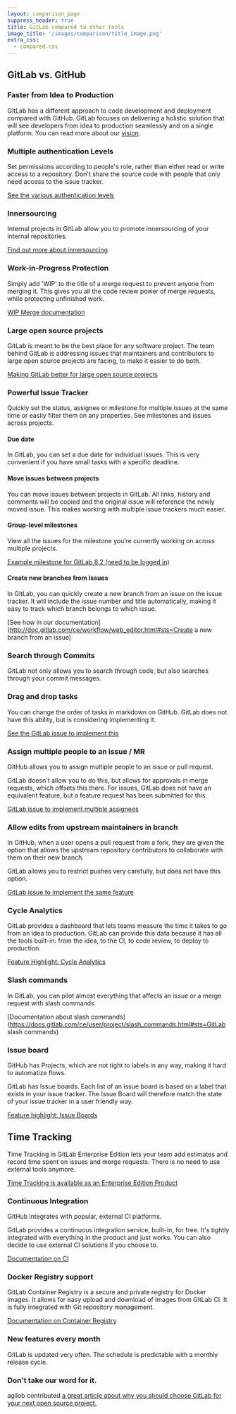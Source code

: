 ```yaml
---
layout: comparison_page
suppress_header: true
title: GitLab compared to other tools
image_title: '/images/comparison/title_image.png'
extra_css:
  - compared.css
---
```


## GitLab vs. GitHub

### Faster from Idea to Production
GitLab has a different approach to code development and deployment compared with GitHub. GitLab focuses on delivering a holistic solution that will see developers from idea to production seamlessly and on a single platform. You can read more about our [vision](https://about.gitlab.com/direction/#vision).

### Multiple authentication Levels
Set permissions according to people's role, rather than either read or write access to a repository. Don't share the source code with people that only need access to the issue tracker.

[See the various authentication levels](http://doc.gitlab.com/ce/permissions/permissions.html)

### Innersourcing
Internal projects in GitLab allow you to promote innersourcing of your internal repositories.

[Find out more about innersourcing](https://about.gitlab.com/2014/09/05/innersourcing-using-the-open-source-workflow-to-improve-collaboration-within-an-organization/)

### Work-in-Progress Protection
Simply add 'WIP' to the title of a merge request to prevent anyone from merging it. This gives you all the code review power of merge requests, while protecting unfinished work.

[WIP Merge documentation](http://doc.gitlab.com/ce/workflow/wip_merge_requests.html)

### Large open source projects
GitLab is meant to be the best place for any software project. The team behind GitLab is addressing issues that maintainers and contributors to large open source projects are facing, to make it easier to do both.

[Making GitLab better for large open source projects](https://about.gitlab.com/2016/01/15/making-gitlab-better-for-large-open-source-projects/)

### Powerful Issue Tracker
Quickly set the status, assignee or milestone for multiple issues at the same time or easily filter them on any properties. See milestones and issues across projects.

#### Due date
In GitLab, you can set a due date for individual issues. This is very convenient if you have small tasks with a specific deadline.

#### Move issues between projects
You can move issues between projects in GitLab. All links, history and comments
will be copied and the original issue will reference the newly moved issue.
This makes working with multiple issue trackers much easier.

#### Group-level milestones
View all the issues for the milestone you’re currently working on across multiple projects.

[Example milestone for GitLab 8.2 (need to be logged in)](https://gitlab.com/groups/gitlab-org/milestones/8-2?title=8.2)

#### Create new branches from Issues
In GitLab, you can quickly create a new branch from an issue on the issue
tracker. It will include the issue number and title automatically, making it easy to track which branch belongs to which issue.

[See how in our documentation](http://doc.gitlab.com/ce/workflow/web_editor.html#sts=Create a new branch from an issue)

### Search through Commits

GitLab not only allows you to search through code, but also searches through your commit messages.

### Drag and drop tasks
You can change the order of tasks in markdown on GitHub.
GitLab does not have this ability, but is considering implementing it.

[See the GitLab issue to implement this](https://gitlab.com/gitlab-org/gitlab-ce/issues/18003)

### Assign multiple people to an issue / MR

GitHub allows you to assign multiple people to an issue or pull request.

GitLab doesn't allow you to do this, but allows for approvals in merge requests,
which offsets this there. For issues, GitLab does not have an
equivalent feature, but a feature request has been submitted for this.

[GitLab issue to implement multiple assignees](https://gitlab.com/gitlab-org/gitlab-ce/issues/13386)

### Allow edits from upstream maintainers in branch

In GitHub, when a user opens a pull request from a fork, they are given the
option that allows the upstream repository contributors to collaborate with
them on their new branch.

GitLab allows you to restrict pushes very carefully, but does not have this option.

[GitLab issue to implement the same feature](https://gitlab.com/gitlab-org/gitlab-ce/issues/21975)

### Cycle Analytics
GitLab provides a dashboard that lets teams measure the time it takes to go from an idea to production. GitLab can provide this data because it has all the tools built-in: from the idea, to the CI, to code review, to deploy to production.

[Feature Highlight: Cycle Analytics](https://about.gitlab.com/2016/09/21/cycle-analytics-feature-highlight/)

### Slash commands

In GitLab, you can pilot almost everything that affects an issue or a merge
request with slash commands.

[Documentation about slash commands](https://docs.gitlab.com/ce/user/project/slash_commands.html#sts=GitLab slash commands)

### Issue board

GitHub has Projects, which are not tight to labels in any way, making it hard to automatize
flows.

GitLab has Issue boards. Each list of an issue board is based on a label that exists in your
issue tracker. The Issue Board will therefore match the state of your issue tracker in a
user friendly way.

[Feature highlight: Issue Boards](https://about.gitlab.com/2016/08/22/announcing-the-gitlab-issue-board/)

## Time Tracking
Time Tracking in GitLab Enterprise Edition lets your team add estimates and record
time spent on issues and merge requests. There is no need to use external tools
anymore.

[Time Tracking is available as an Enterprise Edition Product](https://about.gitlab.com/features/time-tracking/)

### Continuous Integration

GitHub integrates with popular, external CI platforms.

GitLab provides a continuous integration service, built-in, for free. It's tightly integrated
with everything in the product and just works. You can also decide to use external CI solutions
if you choose to.

[Documentation on CI](https://docs.gitlab.com/ce/ci/quick_start/README.html)

### Docker Registry support

GitLab Container Registry is a secure and private registry for Docker images. It
allows for easy upload and download of images from GitLab CI. It is fully
integrated with Git repository management.

[Documentation on Container Registry](https://docs.gitlab.com/ce/user/project/container_registry.html)

### New features every month

GitLab is updated very often. The schedule is predictable with a monthly release
cycle.

### Don't take our word for it.
agilob contributed [a great article about why you should choose GitLab for your next open source project.](https://b.agilob.net/choose-gitlab-for-your-next-project/)
